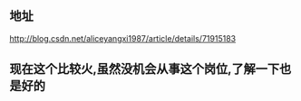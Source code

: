 ## 地址
http://blog.csdn.net/aliceyangxi1987/article/details/71915183

## 现在这个比较火,虽然没机会从事这个岗位,了解一下也是好的